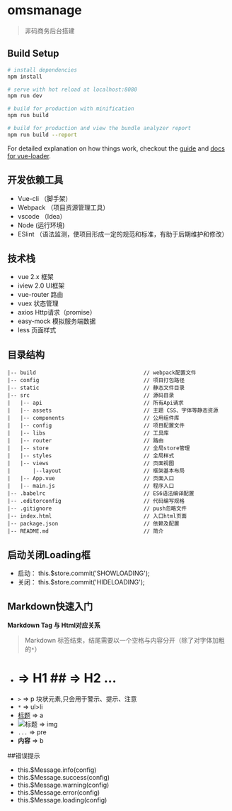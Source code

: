 # omsmanage

> 非码商务后台搭建

## Build Setup

``` bash
# install dependencies
npm install

# serve with hot reload at localhost:8080
npm run dev

# build for production with minification
npm run build

# build for production and view the bundle analyzer report
npm run build --report
```

For detailed explanation on how things work, checkout the [guide](http://vuejs-templates.github.io/webpack/) and [docs for vue-loader](http://vuejs.github.io/vue-loader).


## 开发依赖工具

* Vue-cli （脚手架）
* Webpack （项目资源管理工具）
* vscode （Idea）
* Node (运行环境)
* ESlint （语法监测，使项目形成一定的规范和标准，有助于后期维护和修改）

## 技术栈

* vue 2.x           框架
* iview 2.0           UI框架
* vue-router        路由
* vuex              状态管理
* axios             Http请求（promise）
* easy-mock         模拟服务端数据
* less              页面样式

## 目录结构

```
|-- build                                  // webpack配置文件
|-- config                                 // 项目打包路径
|-- static                                 // 静态文件目录
|-- src                                    // 源码目录
|   |-- api                                // 所有Api请求
|   |-- assets                             // 主题 CSS、字体等静态资源
|   |-- components                         // 公用组件库
|   |-- config                             // 项目配置文件
|   |-- libs                               // 工具库
|   |-- router                             // 路由
|   |-- store                              // 全局store管理
|   |-- styles                             // 全局样式
|   |-- views                              // 页面视图
|       |--layout                          // 框架基本布局
|   |-- App.vue                            // 页面入口
|   |-- main.js                            // 程序入口
|-- .babelrc                               // ES6语法编译配置
|-- .editorconfig                          // 代码编写规格
|-- .gitignore                             // push忽略文件
|-- index.html                             // 入口html页面
|-- package.json                           // 依赖及配置
|-- README.md                              // 简介
```
## 启动关闭Loading框
* 启动： this.$store.commit('SHOWLOADING');
* 关闭： this.$store.commit('HIDELOADING');


## Markdown快速入门

**Markdown Tag 与 Html对应关系**

> Markdown 标签结束，结尾需要以一个空格与内容分开（除了对字体加粗的`*`）
* # => H1 ## => H2 ... 
* `>` => p 块状元素,只会用于警示、提示、注意
* `*` => ul>li 
* [标题](url) =>  a
* ![标题](url) => img
* ``` ... ``` => pre
* **内容** => b 

##错误提示

* this.$Message.info(config)
* this.$Message.success(config)
* this.$Message.warning(config)
* this.$Message.error(config)
* this.$Message.loading(config)
